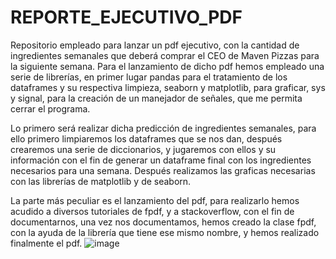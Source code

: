 # REPORTE_EJECUTIVO_PDF
Repositorio empleado para lanzar un pdf ejecutivo, con la cantidad de ingredientes semanales que deberá comprar el CEO de Maven Pizzas para la siguiente semana. Para el lanzamiento de dicho pdf hemos empleado una serie de librerías, en primer lugar pandas para el tratamiento de los dataframes y su respectiva limpieza, seaborn y matplotlib, para graficar, sys y signal, para la creación de un manejador de señales, que me permita cerrar el programa. 

Lo primero será realizar dicha predicción de ingredientes semanales, para ello primero limpiaremos los dataframes que se nos dan, después crearemos una serie de diccionarios, y jugaremos con ellos y su información con el fin de generar un dataframe final con los ingredientes necesarios para una semana. Después realizamos las graficas necesarias con las librerías de matplotlib y de seaborn. 

La parte más peculiar es el lanzamiento del pdf, para realizarlo hemos acudido a diversos tutoriales de fpdf, y a stackoverflow, con el fin de documentarnos, una vez nos documentamos, hemos creado la clase fpdf, con la ayuda de la librería que tiene ese mismo nombre, y hemos realizado finalmente el pdf.
![image](https://user-images.githubusercontent.com/112613575/205181851-cc4ddde0-f8b2-4a96-b888-4ab1297ec421.png)
